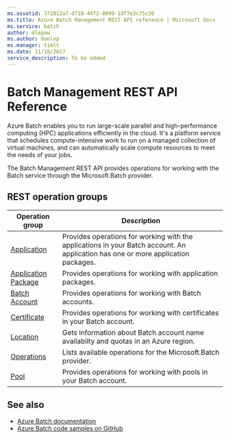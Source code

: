 ```yaml
---
ms.assetid: 372812a7-d718-44f2-8099-1df7e3c75c36
ms.title: Azure Batch Management REST API reference | Microsoft Docs
ms.service: batch
author: dlepow
ms.author: danlep
ms.manager: timlt
ms.date: 11/10/2017
service_description: To be added
---
```


# Batch Management REST API Reference

Azure Batch enables you to run large-scale parallel and high-performance computing (HPC) applications efficiently in the cloud. It's a platform service that schedules compute-intensive work to run on a managed collection of virtual machines, and can automatically scale compute resources to meet the needs of your jobs.

The Batch Management REST API provides operations for working with the Batch service through the Microsoft.Batch provider.

## REST operation groups



| Operation group               | Description                                                                             |
|-------------------------------|-----------------------------------------------------------------------------------------|
| [Application](~/docs-ref-autogen/batchmanagement/application.json)          | Provides operations for working with the applications in your Batch account. An application has one or more application packages. |
| [Application Package](~/docs-ref-autogen/batchmanagement/applicationpackage.json)  | Provides operations for working with application packages. |
| [Batch Account](~/docs-ref-autogen/batchmanagement/batchaccount.json)  | Provides operations for working with Batch accounts. |
| [Certificate](~/docs-ref-autogen/batchmanagement/certificate.json)  | Provides operations for working with certificates in your Batch account. |
| [Location](~/docs-ref-autogen/batchmanagement/location.json) | Gets information about Batch account name availabilty and quotas in an Azure region. |
| [Operations](~/docs-ref-autogen/batchmanagement/operations.json) | Lists available operations for the Microsoft.Batch provider. |
| [Pool](~/docs-ref-autogen/batchmanagement/pool.json) | Provides operations for working with pools in your Batch account. |

## See also

- [Azure Batch documentation](/azure/batch/)
- [Azure Batch code samples on GitHub](https://github.com/Azure/azure-batch-samples)